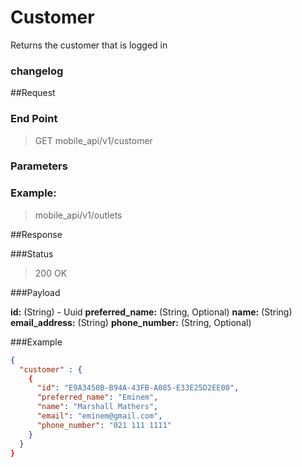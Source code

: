 # Customer 

Returns the customer that is logged in

### changelog

##Request
### End Point
  > GET mobile_api/v1/customer

### Parameters

### Example:
  > mobile_api/v1/outlets


##Response

###Status
  > 200 OK

###Payload

**id:** (String) - Uuid 
**preferred_name:** (String, Optional) 
**name:** (String) 
**email_address:** (String) 
**phone_number:** (String, Optional) 

###Example

```json
{
  "customer" : {
    {
      "id": "E9A3450B-B94A-43FB-A085-E33E25D2EE00",
      "preferred_name": "Eminem",
      "name": "Marshall Mathers",
      "email": "eminem@gmail.com",
      "phone_number": "021 111 1111"
    }
  }
}
```
